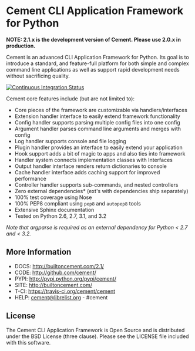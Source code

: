 Cement CLI Application Framework for Python
===========================================

**NOTE: 2.1.x is the development version of Cement.  Please use 2.0.x in 
production.**

Cement is an advanced CLI Application Framework for Python.  Its goal is to 
introduce a standard, and feature-full platform for both simple and complex 
command line applications as well as support rapid development needs without 
sacrificing quality.

[![Continuous Integration Status](https://travis-ci.org/cement/cement.png)](https://travis-ci.org/cement/cement)

Cement core features include (but are not limited to):

 * Core pieces of the framework are customizable via handlers/interfaces
 * Extension handler interface to easily extend framework functionality
 * Config handler supports parsing multiple config files into one config
 * Argument handler parses command line arguments and merges with config
 * Log handler supports console and file logging
 * Plugin handler provides an interface to easily extend your application
 * Hook support adds a bit of magic to apps and also ties into framework
 * Handler system connects implementation classes with Interfaces
 * Output handler interface renders return dictionaries to console
 * Cache handler interface adds caching support for improved performance
 * Controller handler supports sub-commands, and nested controllers
 * Zero external dependencies* (ext's with dependencies ship separately)
 * 100% test coverage using Nose
 * 100% PEP8 compliant using `pep8` and `autopep8` tools
 * Extensive Sphinx documentation
 * Tested on Python 2.6, 2.7, 3.1, and 3.2

*Note that argparse is required as an external dependency for Python < 2.7 
and < 3.2.*


More Information
----------------

 * DOCS: http://builtoncement.com/2.1/
 * CODE: http://github.com/cement/
 * PYPI: http://pypi.python.org/pypi/cement/
 * SITE: http://builtoncement.com/
 * T-CI: https://travis-ci.org/cement/cement
 * HELP: cement@librelist.org - #cement
    
License
-------

The Cement CLI Application Framework is Open Source and is distributed under 
the BSD License (three clause).  Please see the LICENSE file included with 
this software.  
